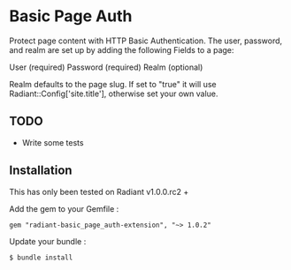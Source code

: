 # Basic Page Auth

Protect page content with HTTP Basic Authentication. The user, password, and realm are set up by adding the following Fields to a page:

User (required)
Password (required)
Realm (optional)

Realm defaults to the page slug. If set to "true" it will use Radiant::Config['site.title'], otherwise set your own value.


## TODO

- Write some tests


## Installation

This has only been tested on Radiant v1.0.0.rc2 +

Add the gem to your Gemfile :

```
gem "radiant-basic_page_auth-extension", "~> 1.0.2"
```

Update your bundle :

```
$ bundle install
```
